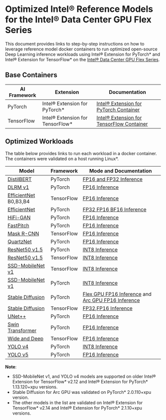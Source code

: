 # Optimized Intel® Reference Models for the Intel® Data Center GPU Flex Series

This document provides links to step-by-step instructions on how to leverage reference model docker containers to run optimized open-source Deep Learning inference workloads using Intel® Extension for PyTorch* and Intel® Extension for TensorFlow* on the [Intel® Data Center GPU Flex Series](https://www.intel.com/content/www/us/en/products/details/discrete-gpus/data-center-gpu/flex-series.html).

## Base Containers

| AI Framework                 | Extension            | Documentation |
| -----------------------------| ------------- | ----------------- |
| PyTorch | Intel® Extension for PyTorch* | [Intel® Extension for PyTorch Container](https://github.com/intel/intel-extension-for-pytorch/blob/v2.1.10%2Bxpu/docker/README.md) |
| TensorFlow | Intel® Extension for TensorFlow* | [Intel® Extension for TensorFlow Container](https://github.com/intel/intel-extension-for-tensorflow/blob/v2.14.0.1/docker/README.md)|

## Optimized Workloads

The table below provides links to run each workload in a docker container. The containers were validated on a host running Linux*.


| Model                            | Framework                  | Mode and Documentation     |
| ----------------------------|     ---------- | ----------|
| [DistilBERT](https://arxiv.org/abs/1910.01108) | PyTorch | [FP16 and FP32  Inference](../../models_v2/pytorch/distilbert/inference/gpu/CONTAINER_FLEX.md) |
| [DLRM v1](https://arxiv.org/abs/1906.00091) | PyTorch | [ FP16 Inference](../../models_v2/pytorch/dlrm/inference/gpu/CONTAINER.md) |
| [EfficientNet](https://arxiv.org/abs/1905.11946) B0,B3,B4 | TensorFlow | [FP16 Inference](../../models_v2/tensorflow/efficientnet/inference/gpu/CONTAINER.md) |
| [EfficientNet](https://arxiv.org/abs/1905.11946) | PyTorch | [FP32 FP16 BF16 Inference](../../models_v2/pytorch/efficientnet/inference/gpu/README.md)
| [HiFi-GAN](https://arxiv.org/abs/2010.05646) | PyTorch | [FP16 Inference](../../models_v2/pytorch/hifi_gan/inference/gpu/CONTAINER.md) |
| [FastPitch](https://arxiv.org/abs/2006.06873) | PyTorch | [FP16 Inference](../../models_v2/pytorch/fastpitch/inference/gpu/CONTAINER.md) |
| [Mask R-CNN](https://arxiv.org/abs/1703.06870) | TensorFlow | [FP16 Inference](../../models_v2/tensorflow/maskrcnn/inference/gpu/CONTAINER.md) |
| [QuartzNet](https://arxiv.org/abs/1910.10261) | PyTorch | [FP16 Inference](../../models_v2/pytorch/quartznet/inference/gpu/CONTAINER.md) |
| [ResNet50 v1.5](https://arxiv.org/pdf/1512.03385.pdf) | PyTorch | [INT8 Inference](../../models_v2/pytorch//resnet50v1_5/inference/gpu/CONTAINER_FLEX.md) |
| [ResNet50 v1.5](https://arxiv.org/pdf/1512.03385.pdf) | TensorFlow | [INT8 Inference](../../models_v2/tensorflow/resnet50v1_5/inference/gpu/CONTAINER_FLEX.md) |
| [SSD-MobileNet v1](https://arxiv.org/pdf/1704.04861.pdf) | TensorFlow | [INT8 Inference](../../models_v2/tensorflow/ssd-mobilenet/inference/gpu/DEVCATALOG.md) |
| [SSD-MobileNet v1](https://arxiv.org/pdf/1704.04861.pdf) | PyTorch | [INT8 Inference](../../models_v2/pytorch/ssd-mobilenet/inference/gpu/DEVCATALOG.md) |
| [Stable Diffusion](https://arxiv.org/abs/2112.10752) | PyTorch | [Flex GPU FP16 Inference](../../models_v2/pytorch/stable_diffusion/inference/gpu/CONTAINER_FLEX.md) and [Arc GPU FP16 Inference](../../models_v2/pytorch/stable_diffusion/inference/gpu/WSL2_ARC_STABLE_DIFFUSION.md) |
| [Stable Diffusion](https://arxiv.org/abs/2112.10752) | TensorFlow | [FP32,FP16 Inference](../../models_v2/tensorflow/stable_diffusion/inference/gpu/CONTAINER.md) |
| [UNet++](https://arxiv.org/abs/1807.10165) | PyTorch | [FP16 Inference](../../models_v2/pytorch/unetpp/inference/gpu/CONTAINER.md) |
| [Swin Transformer](https://arxiv.org/abs/2103.14030) | PyTorch | [FP16 Inference](../../models_v2/pytorch/swin-transformer/inference/gpu/CONTAINER.md) |
| [Wide and Deep](https://arxiv.org/abs/1606.07792) | TensorFlow | [FP16 Inference](../../models_v2/tensorflow/wide_deep_large_ds/inference/gpu/CONTAINER.md) |
| [YOLO v4](https://arxiv.org/pdf/1704.04861.pdf) | PyTorch | [INT8 Inference](../../models_v2/pytorch/yolov4/inference/gpu/DEVCATALOG.md) |
| [YOLO v5](https://ui.adsabs.harvard.edu/abs/2021zndo...4679653J/abstract) | PyTorch | [FP16 Inference](../../models_v2/pytorch/yolov5/inference/gpu/README.md) |


**Note**:
* SSD-MobileNet v1, and YOLO v4 models are supported on older Intel® Extension for TensorFlow* v2.12 and Intel® Extension for PyTorch* 1.13.120+xpu versions.
* Stable Diffusion for Arc GPU was validated on PyTorch* 2.0.110+xpu version.
* The other models in the list are validated on Intel® Extension for TensorFlow* v2.14 and Intel® Extension for PyTorch* 2.1.10+xpu versions.

